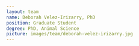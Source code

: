 ```yaml
---
layout: team
name: Deborah Velez-Irizarry, PhD
position: Graduate Student 
degree: PhD, Animal Science 
picture: images/team/deborah-velez-irizarry.jpg
---
```

